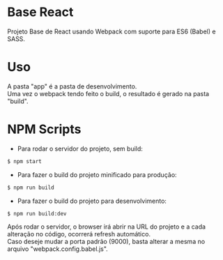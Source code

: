 # Base React
Projeto Base de React usando Webpack com suporte para ES6 (Babel) e SASS.

# Uso
A pasta "app" é a pasta de desenvolvimento.
<br />
Uma vez o webpack tendo feito o build, o resultado é gerado na pasta "build".

# NPM Scripts
- Para rodar o servidor do projeto, sem build:
```sh
$ npm start
```
- Para fazer o build do projeto minificado para produção:
```sh
$ npm run build
```
- Para fazer o build do projeto para desenvolvimento:
```sh
$ npm run build:dev
```
Após rodar o servidor, o browser irá abrir na URL do projeto e a cada alteração no código, ocorrerá refresh automático.
<br />
Caso deseje mudar a porta padrão (9000), basta alterar a mesma no arquivo "webpack.config.babel.js".
